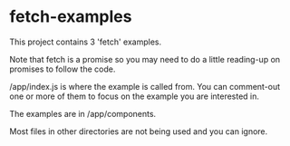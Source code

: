 # fetch-examples

This project contains 3 'fetch' examples.

Note that fetch is a promise so you may need to do a little reading-up on
promises to follow the code.

/app/index.js is where the example is called from. You can comment-out
one or more of them to focus on the example you are interested in.

The examples are in /app/components.

Most files in other directories are not being used and you can ignore.
